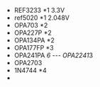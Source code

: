 * REF3233 *1      3.3V
* ref5020 *1      2.048V
* OPA703 *2
* OPA227P *2
* OPA134PA *2
* OPA177FP *3
* OPA241PA *6 --- OPA2241*3
* OPA2703
* 1N4744 *4
* 
